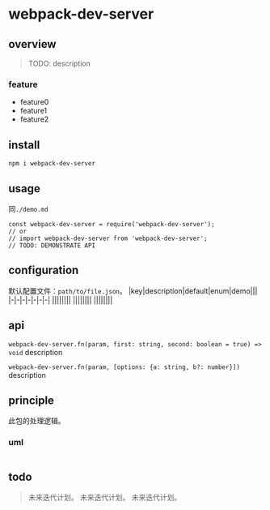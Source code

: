 # webpack-dev-server

## overview

> TODO: description

### feature

- feature0
- feature1
- feature2

## install

`npm i webpack-dev-server`

## usage

同`./demo.md`

```
const webpack-dev-server = require('webpack-dev-server');
// or
// import webpack-dev-server from 'webpack-dev-server';
// TODO: DEMONSTRATE API
```

## configuration

默认配置文件：`path/to/file.json`。
|key|description|default|enum|demo|||
|-|-|-|-|-|-|-|
||||||||
||||||||
||||||||

## api

`webpack-dev-server.fn(param, first: string, second: boolean = true) => void`
description

`webpack-dev-server.fn(param, [options: {a: string, b?: number}])`
description

## principle

此包的处理逻辑。

### uml

```

```

## todo

> 未来迭代计划。
> 未来迭代计划。
> 未来迭代计划。
